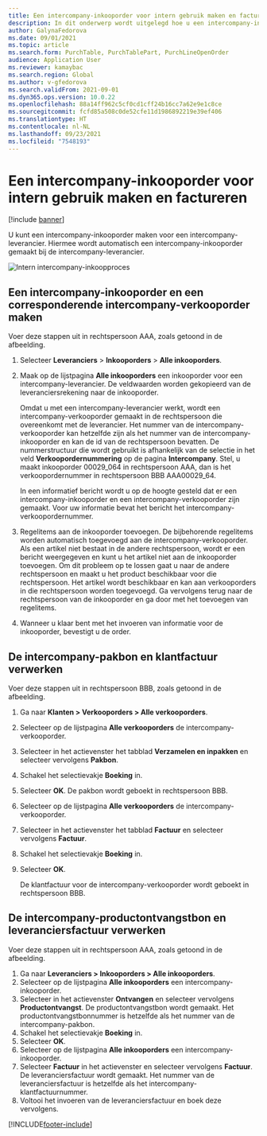```yaml
---
title: Een intercompany-inkooporder voor intern gebruik maken en factureren
description: In dit onderwerp wordt uitgelegd hoe u een intercompany-inkooporder voor intern gebruik maakt
author: GalynaFedorova
ms.date: 09/01/2021
ms.topic: article
ms.search.form: PurchTable, PurchTablePart, PurchLineOpenOrder
audience: Application User
ms.reviewer: kamaybac
ms.search.region: Global
ms.author: v-gfedorova
ms.search.validFrom: 2021-09-01
ms.dyn365.ops.version: 10.0.22
ms.openlocfilehash: 88a14ff962c5cf0cd1cff24b16cc7a62e9e1c8ce
ms.sourcegitcommit: fcfd85a508c0de52cfe11d1986892219e39ef406
ms.translationtype: HT
ms.contentlocale: nl-NL
ms.lasthandoff: 09/23/2021
ms.locfileid: "7548193"
---
```

# <a name="create-and-invoice-an-intercompany-purchase-order-for-internal-use"></a>Een intercompany-inkooporder voor intern gebruik maken en factureren

[!include [banner](../../includes/banner.md)]

U kunt een intercompany-inkooporder maken voor een intercompany-leverancier. Hiermee wordt automatisch een intercompany-inkooporder gemaakt bij de intercompany-leverancier.

![Intern intercompany-inkoopproces](media/intercompanypurchaseprocess.png)

## <a name="create-an-intercompany-purchase-order-and-a-corresponding-intercompany-sales-order"></a>Een intercompany-inkooporder en een corresponderende intercompany-verkooporder maken

Voer deze stappen uit in rechtspersoon AAA, zoals getoond in de afbeelding.

1. Selecteer **Leveranciers** \> **Inkooporders** \> **Alle inkooporders**.
1. Maak op de lijstpagina **Alle inkooporders** een inkooporder voor een intercompany-leverancier. De veldwaarden worden gekopieerd van de leveranciersrekening naar de inkooporder.

    Omdat u met een intercompany-leverancier werkt, wordt een intercompany-verkooporder gemaakt in de rechtspersoon die overeenkomt met de leverancier. Het nummer van de intercompany-verkooporder kan hetzelfde zijn als het nummer van de intercompany-inkooporder en kan de id van de rechtspersoon bevatten. De nummerstructuur die wordt gebruikt is afhankelijk van de selectie in het veld **Verkoopordernummering** op de pagina **Intercompany**. Stel, u maakt inkooporder 00029\_064 in rechtspersoon AAA, dan is het verkoopordernummer in rechtspersoon BBB AAA00029\_64.

    In een informatief bericht wordt u op de hoogte gesteld dat er een intercompany-inkooporder en een intercompany-verkooporder zijn gemaakt. Voor uw informatie bevat het bericht het intercompany-verkoopordernummer.

1. Regelitems aan de inkooporder toevoegen. De bijbehorende regelitems worden automatisch toegevoegd aan de intercompany-verkooporder. Als een artikel niet bestaat in de andere rechtspersoon, wordt er een bericht weergegeven en kunt u het artikel niet aan de inkooporder toevoegen. Om dit probleem op te lossen gaat u naar de andere rechtspersoon en maakt u het product beschikbaar voor die rechtspersoon. Het artikel wordt beschikbaar en kan aan verkooporders in die rechtspersoon worden toegevoegd. Ga vervolgens terug naar de rechtspersoon van de inkooporder en ga door met het toevoegen van regelitems.
1. Wanneer u klaar bent met het invoeren van informatie voor de inkooporder, bevestigt u de order.

## <a name="process-the-intercompany-packing-slip-and-customer-invoice"></a>De intercompany-pakbon en klantfactuur verwerken

Voer deze stappen uit in rechtspersoon BBB, zoals getoond in de afbeelding.

1. Ga naar **Klanten \> Verkooporders \> Alle verkooporders**.
1. Selecteer op de lijstpagina **Alle verkooporders** de intercompany-verkooporder.
1. Selecteer in het actievenster het tabblad **Verzamelen en inpakken** en selecteer vervolgens **Pakbon**.
1. Schakel het selectievakje **Boeking** in.
1. Selecteer **OK**. De pakbon wordt geboekt in rechtspersoon BBB.
1. Selecteer op de lijstpagina **Alle verkooporders** de intercompany-verkooporder.
1. Selecteer in het actievenster het tabblad **Factuur** en selecteer vervolgens **Factuur**.
1. Schakel het selectievakje **Boeking** in.
1. Selecteer **OK**.

    De klantfactuur voor de intercompany-verkooporder wordt geboekt in rechtspersoon BBB.

## <a name="process-the-intercompany-product-receipt-and-vendor-invoice"></a>De intercompany-productontvangstbon en leveranciersfactuur verwerken

Voer deze stappen uit in rechtspersoon AAA, zoals getoond in de afbeelding.

1. Ga naar **Leveranciers \> Inkooporders \> Alle inkooporders**.
1. Selecteer op de lijstpagina **Alle inkooporders** een intercompany-inkooporder.
1. Selecteer in het actievenster **Ontvangen** en selecteer vervolgens **Productontvangst**. De productontvangstbon wordt gemaakt. Het productontvangstbonnummer is hetzelfde als het nummer van de intercompany-pakbon.
1. Schakel het selectievakje **Boeking** in.
1. Selecteer **OK**.
1. Selecteer op de lijstpagina **Alle inkooporders** een intercompany-inkooporder.
1. Selecteer **Factuur** in het actievenster en selecteer vervolgens **Factuur**. De leveranciersfactuur wordt gemaakt. Het nummer van de leveranciersfactuur is hetzelfde als het intercompany-klantfactuurnummer.
1. Voltooi het invoeren van de leveranciersfactuur en boek deze vervolgens.

[!INCLUDE[footer-include](../../includes/footer-banner.md)]
